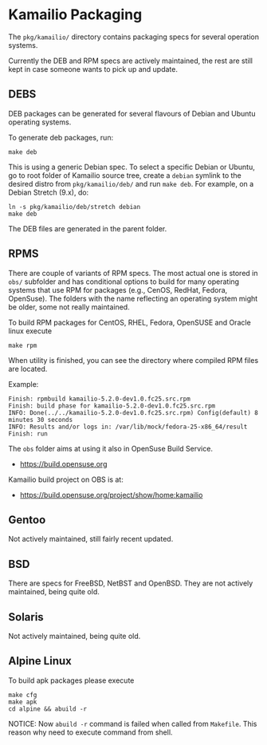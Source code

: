 # Kamailio Packaging #

The `pkg/kamailio/` directory contains packaging specs for several operation systems.

Currently the DEB and RPM specs are actively maintained, the rest are still kept
in case someone wants to pick up and update.

## DEBS ##

DEB packages can be generated for several flavours of Debian and Ubuntu
operating systems.

To generate deb packages, run:

```
make deb
```

This is using a generic Debian spec. To select a specific Debian or Ubuntu, go
to root folder of Kamailio source tree, create a `debian` symlink to the
desired distro from `pkg/kamailio/deb/` and run `make deb`. For example,
on a Debian Stretch (9.x), do:

```
ln -s pkg/kamailio/deb/stretch debian
make deb
```

The DEB files are generated in the parent folder.

## RPMS ##

There are couple of variants of RPM specs. The most actual one is stored in `obs/`
subfolder and has conditional options to build for many operating systems that
use RPM for packages (e.g., CenOS, RedHat, Fedora, OpenSuse). The folders with
the name reflecting an operating system might be older, some not really
maintained.

To build RPM packages for CentOS, RHEL, Fedora, OpenSUSE and Oracle linux execute

```
make rpm
```

When utility is finished, you can see the directory where compiled RPM files
are located.

Example:

```
Finish: rpmbuild kamailio-5.2.0-dev1.0.fc25.src.rpm
Finish: build phase for kamailio-5.2.0-dev1.0.fc25.src.rpm
INFO: Done(../../kamailio-5.2.0-dev1.0.fc25.src.rpm) Config(default) 8 minutes 30 seconds
INFO: Results and/or logs in: /var/lib/mock/fedora-25-x86_64/result
Finish: run
```

The `obs` folder aims at using it also in OpenSuse Build Service.

  * https://build.opensuse.org

Kamailio build project on OBS is at:

  * https://build.opensuse.org/project/show/home:kamailio

## Gentoo ##

Not actively maintained, still fairly recent updated.

## BSD ##

There are specs for FreeBSD, NetBST and OpenBSD. They are not actively
maintained, being quite old.

## Solaris ##

Not actively maintained, being quite old.

## Alpine Linux ##

To build apk packages please execute

```
make cfg
make apk
cd alpine && abuild -r
```

NOTICE: Now `abuild -r` command is failed when called from `Makefile`. This reason why need to execute command from shell.